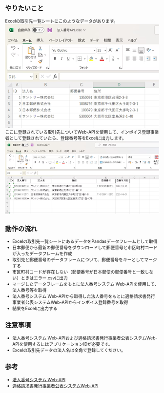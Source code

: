 ## やりたいこと
Excelの取引先一覧シートにこのようなデータがあります。
![company](img/company.png)
ここに登録されている取引先についてWeb-APIを使用して、インボイス登録事業者として登録されていたら、登録番号等をExcelに出力します。
![invoice](img/invoice.png)

## 動作の流れ
* Excelの取引先一覧シートにあるデータをPandasデータフレームとして取得
* 日本郵便から最新の郵便番号をダウンロードして郵便番号と市区町村コードが入ったデータフレームを作成
* 取引先と郵便番号のデータフレームについて、郵便番号をキーとしてマージする
* 市区町村コードが存在しない（郵便番号が日本郵便の郵便番号と一致しない）ときはエラー.csvに出力
* マージしたデータフレームをもとに法人番号システム Web-APIを使用して、法人番号等を取得
* 法人番号システム Web-APIから取得した法人番号をもとに適格請求書発行事業者公表システムWeb-APIからインボイス登録番号を取得
* 結果をExcelに出力する

## 注意事項
* 法人番号システム Web-APIおよび適格請求書発行事業者公表システムWeb-APIを使用するにはアプリケーションIDが必要です。
* Excelの取引先データの法人名は全角で登録してください。

## 参考
* [法人番号システム Web-API](https://www.houjin-bangou.nta.go.jp/webapi/)
* [適格請求書発行事業者公表システムWeb-API](https://www.invoice-kohyo.nta.go.jp/)
